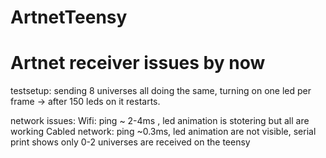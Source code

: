 # ArtnetTeensy

# Artnet receiver issues by now

testsetup: sending 8 universes all doing the same, turning on one led per frame -> after 150 leds on it restarts.

network issues: 
Wifi: ping ~ 2-4ms , led animation is stotering but all are working
Cabled network: ping ~0.3ms, led animation are not visible, serial print shows only 0-2 universes are received on the teensy
